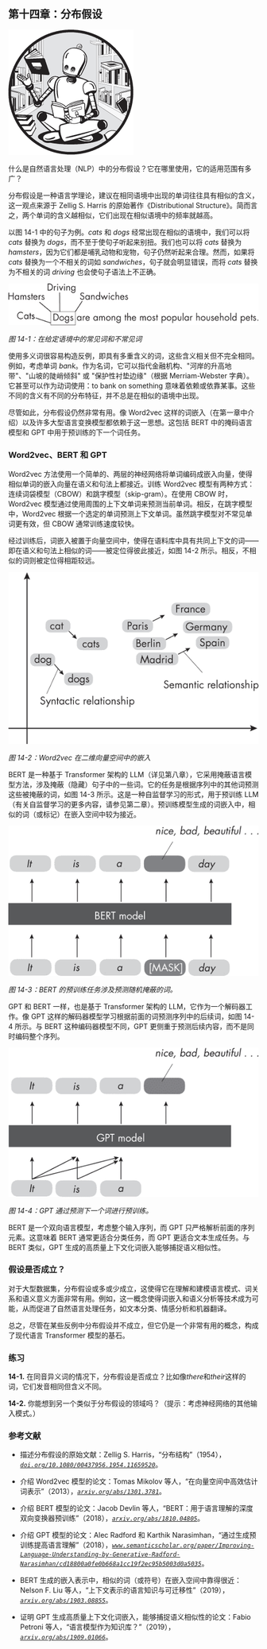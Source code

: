 ## 第十四章：**分布假设**

![Image](img/common.jpg)

什么是自然语言处理（NLP）中的分布假设？它在哪里使用，它的适用范围有多广？

分布假设是一种语言学理论，建议在相同语境中出现的单词往往具有相似的含义，这一观点来源于 Zellig S. Harris 的原始著作《Distributional Structure》。简而言之，两个单词的含义越相似，它们出现在相似语境中的频率就越高。

以图 14-1 中的句子为例。*cats* 和 *dogs* 经常出现在相似的语境中，我们可以将 *cats* 替换为 *dogs*，而不至于使句子听起来别扭。我们也可以将 *cats* 替换为 *hamsters*，因为它们都是哺乳动物和宠物，句子仍然听起来合理。然而，如果将 *cats* 替换为一个不相关的词如 *sandwiches*，句子就会明显错误，而将 *cats* 替换为不相关的词 *driving* 也会使句子语法上不正确。

![Image](img/14fig01.jpg)

*图 14-1：在给定语境中的常见词和不常见词*

使用多义词很容易构造反例，即具有多重含义的词，这些含义相关但不完全相同。例如，考虑单词 *bank*。作为名词，它可以指代金融机构、"河岸的升高地带"、"山坡的陡峭倾斜" 或 "保护性衬垫边缘"（根据 Merriam-Webster 字典）。它甚至可以作为动词使用：to bank on something 意味着依赖或依靠某事。这些不同的含义有不同的分布特征，并不总是在相似的语境中出现。

尽管如此，分布假设仍然非常有用。像 Word2vec 这样的词嵌入（在第一章中介绍）以及许多大型语言变换模型都依赖于这一思想。这包括 BERT 中的掩码语言模型和 GPT 中用于预训练的下一个词任务。

### **Word2vec、BERT 和 GPT**

Word2vec 方法使用一个简单的、两层的神经网络将单词编码成嵌入向量，使得相似单词的嵌入向量在语义和句法上都接近。训练 Word2vec 模型有两种方式：连续词袋模型（CBOW）和跳字模型（skip-gram）。在使用 CBOW 时，Word2vec 模型通过使用周围的上下文单词来预测当前单词。相反，在跳字模型中，Word2vec 根据一个选定的单词预测上下文单词。虽然跳字模型对不常见单词更有效，但 CBOW 通常训练速度较快。

经过训练后，词嵌入被置于向量空间中，使得在语料库中具有共同上下文的词——即在语义和句法上相似的词——被定位得彼此接近，如图 14-2 所示。相反，不相似的词则被定位得相距较远。

![Image](img/14fig02.jpg)

*图 14-2：Word2vec 在二维向量空间中的嵌入*

BERT 是一种基于 Transformer 架构的 LLM（详见第八章），它采用掩蔽语言模型方法，涉及掩蔽（隐藏）句子中的一些词。它的任务是根据序列中的其他词预测这些被掩蔽的词，如图 14-3 所示。这是一种自监督学习的形式，用于预训练 LLM（有关自监督学习的更多内容，请参见第二章）。预训练模型生成的词嵌入中，相似的词（或标记）在嵌入空间中较为接近。

![Image](img/14fig03.jpg)

*图 14-3：BERT 的预训练任务涉及预测随机掩蔽的词。*

GPT 和 BERT 一样，也是基于 Transformer 架构的 LLM，它作为一个解码器工作。像 GPT 这样的解码器模型学习根据前面的词预测序列中的后续词，如图 14-4 所示。与 BERT 这种编码器模型不同，GPT 更侧重于预测后续内容，而不是同时编码整个序列。

![Image](img/14fig04.jpg)

*图 14-4：GPT 通过预测下一个词进行预训练。*

BERT 是一个双向语言模型，考虑整个输入序列，而 GPT 只严格解析前面的序列元素。这意味着 BERT 通常更适合分类任务，而 GPT 更适合文本生成任务。与 BERT 类似，GPT 生成的高质量上下文化词嵌入能够捕捉语义相似性。

### **假设是否成立？**

对于大型数据集，分布假设或多或少成立，这使得它在理解和建模语言模式、词关系和语义意义方面非常有用。例如，这一概念使得词嵌入和语义分析等技术成为可能，从而促进了自然语言处理任务，如文本分类、情感分析和机器翻译。

总之，尽管在某些反例中分布假设并不成立，但它仍是一个非常有用的概念，构成了现代语言 Transformer 模型的基石。

### **练习**

**14-1.** 在同音异义词的情况下，分布假设是否成立？比如像*there*和*their*这样的词，它们发音相同但含义不同。

**14-2.** 你能想到另一个类似于分布假设的领域吗？（提示：考虑神经网络的其他输入模式。）

### **参考文献**

+   描述分布假设的原始文献：Zellig S. Harris，“分布结构”（1954），*[`doi.org/10.1080/00437956.1954.11659520`](https://doi.org/10.1080/00437956.1954.11659520)*。

+   介绍 Word2vec 模型的论文：Tomas Mikolov 等人，“在向量空间中高效估计词表示”（2013），*[`arxiv.org/abs/1301.3781`](https://arxiv.org/abs/1301.3781)*。

+   介绍 BERT 模型的论文：Jacob Devlin 等人，“BERT：用于语言理解的深度双向变换器预训练”（2018），*[`arxiv.org/abs/1810.04805`](https://arxiv.org/abs/1810.04805)*。

+   介绍 GPT 模型的论文：Alec Radford 和 Karthik Narasimhan，“通过生成预训练提高语言理解”（2018），*[`www.semanticscholar.org/paper/Improving-Language-Understanding-by-Generative-Radford-Narasimhan/cd18800a0fe0b668a1cc19f2ec95b5003d0a5035`](https://www.semanticscholar.org/paper/Improving-Language-Understanding-by-Generative-Radford-Narasimhan/cd18800a0fe0b668a1cc19f2ec95b5003d0a5035)*。

+   BERT 生成的嵌入表示中，相似的词（或符号）在嵌入空间中靠得很近：Nelson F. Liu 等人，“上下文表示的语言知识与可迁移性”（2019），*[`arxiv.org/abs/1903.08855`](https://arxiv.org/abs/1903.08855)*。

+   证明 GPT 生成高质量上下文化词嵌入，能够捕捉语义相似性的论文：Fabio Petroni 等人，“语言模型作为知识库？”（2019），*[`arxiv.org/abs/1909.01066`](https://arxiv.org/abs/1909.01066)*。
